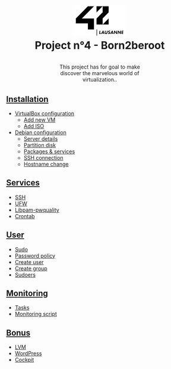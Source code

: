 <h1 align="center">
    <img alt="42Lausanne" title="42Lausanne" src="https://github.com/MarJC5/42/blob/main/42_logo.svg" width="140"> </br>
    Project n°4 - Born2beroot
    <h4 align="center" style="width: 50%; margin: 2rem auto; font-weight: normal;"> 
    This project has for goal to make discover the marvelous world of virtualization.. 
    </h4>
</h1>

## [Installation](https://github.com/MarJC5/Born2beroot/blob/main/doc/INSTALLATION.md)

- [VirtualBox configuration](https://github.com/MarJC5/Born2beroot/blob/main/doc/INSTALLATION.md#virtualbox---configuration)
    - [Add new VM](https://github.com/MarJC5/Born2beroot/blob/main/doc/INSTALLATION.md#add-new-vm)
    - [Add ISO](https://github.com/MarJC5/Born2beroot/blob/main/doc/INSTALLATION.md#add-iso)
- [Debian configuration](https://github.com/MarJC5/Born2beroot/blob/main/doc/INSTALLATION.md#debian---configuration)
    - [Server details](https://github.com/MarJC5/Born2beroot/blob/main/doc/INSTALLATION.md#server-details)
    - [Partition disk](https://github.com/MarJC5/Born2beroot/blob/main/doc/INSTALLATION.md#server-structure)
    - [Packages & services](https://github.com/MarJC5/Born2beroot/blob/main/doc/INSTALLATION.md#packages-and-services)
    - [SSH connection](https://github.com/MarJC5/Born2beroot/blob/main/doc/INSTALLATION.md#connection-to-vm-with-ssh)
    - [Hostname change](https://github.com/MarJC5/Born2beroot/blob/main/doc/INSTALLATION.md#change-hostname)

## [Services](https://github.com/MarJC5/Born2beroot/blob/main/doc/SERVICES.md)

- [SSH](https://github.com/MarJC5/Born2beroot/blob/main/doc/SERVICES.md#ssh)
- [UFW](https://github.com/MarJC5/Born2beroot/blob/main/doc/SERVICES.md#ufw)
- [Libpam-pwquality](https://github.com/MarJC5/Born2beroot/blob/main/doc/SERVICES.md#libpam-pwquality)
- [Crontab](https://github.com/MarJC5/Born2beroot/blob/main/doc/SERVICES.md#crontab)

## [User](https://github.com/MarJC5/Born2beroot/blob/main/doc/USER.md)

- [Sudo](https://github.com/MarJC5/Born2beroot/blob/main/doc/USER.md#add-sudo)
- [Password policy](https://github.com/MarJC5/Born2beroot/blob/main/doc/USER.md#password-policy)
- [Create user](https://github.com/MarJC5/Born2beroot/blob/main/doc/USER.md#create-user-and-group)
- [Create group](https://github.com/MarJC5/Born2beroot/blob/main/doc/USER.md#create-user-and-group)
- [Sudoers](https://github.com/MarJC5/Born2beroot/blob/main/doc/USER.md#configuring-sudoers-group)

## [Monitoring](https://github.com/MarJC5/Born2beroot/blob/main/doc/MONITORING.md)

- [Tasks](https://github.com/MarJC5/Born2beroot/blob/main/doc/MONITORING.md#tasks)
- [Monitoring script](https://github.com/MarJC5/Born2beroot/blob/main/Born2beroot/monitoring.sh)

## [Bonus](https://github.com/MarJC5/Born2beroot/blob/main/doc/BONUS.md)

- [LVM](https://github.com/MarJC5/Born2beroot/blob/main/doc/INSTALLATION.md#server-structure)
- [WordPress](https://github.com/MarJC5/Born2beroot/blob/main/doc/BONUS.md#wordpress)
- [Cockpit](https://github.com/MarJC5/Born2beroot/blob/main/doc/BONUS.md#install-cockpit)
